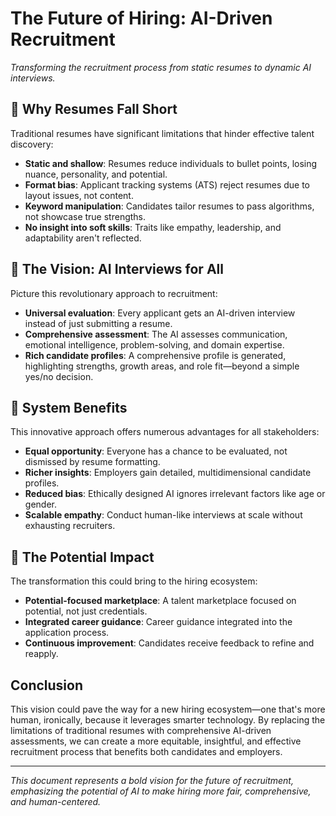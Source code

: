 # The Future of Hiring: AI-Driven Recruitment

_Transforming the recruitment process from static resumes to dynamic AI interviews._

## 🧠 Why Resumes Fall Short

Traditional resumes have significant limitations that hinder effective talent discovery:

- **Static and shallow**: Resumes reduce individuals to bullet points, losing nuance, personality, and potential.
- **Format bias**: Applicant tracking systems (ATS) reject resumes due to layout issues, not content.
- **Keyword manipulation**: Candidates tailor resumes to pass algorithms, not showcase true strengths.
- **No insight into soft skills**: Traits like empathy, leadership, and adaptability aren't reflected.

## 🤖 The Vision: AI Interviews for All

Picture this revolutionary approach to recruitment:

- **Universal evaluation**: Every applicant gets an AI-driven interview instead of just submitting a resume.
- **Comprehensive assessment**: The AI assesses communication, emotional intelligence, problem-solving, and domain expertise.
- **Rich candidate profiles**: A comprehensive profile is generated, highlighting strengths, growth areas, and role fit—beyond a simple yes/no decision.

## 🔄 System Benefits

This innovative approach offers numerous advantages for all stakeholders:

- **Equal opportunity**: Everyone has a chance to be evaluated, not dismissed by resume formatting.
- **Richer insights**: Employers gain detailed, multidimensional candidate profiles.
- **Reduced bias**: Ethically designed AI ignores irrelevant factors like age or gender.
- **Scalable empathy**: Conduct human-like interviews at scale without exhausting recruiters.

## 🚀 The Potential Impact

The transformation this could bring to the hiring ecosystem:

- **Potential-focused marketplace**: A talent marketplace focused on potential, not just credentials.
- **Integrated career guidance**: Career guidance integrated into the application process.
- **Continuous improvement**: Candidates receive feedback to refine and reapply.

## Conclusion

This vision could pave the way for a new hiring ecosystem—one that's more human, ironically, because it leverages smarter technology. By replacing the limitations of traditional resumes with comprehensive AI-driven assessments, we can create a more equitable, insightful, and effective recruitment process that benefits both candidates and employers.

---

*This document represents a bold vision for the future of recruitment, emphasizing the potential of AI to make hiring more fair, comprehensive, and human-centered.*